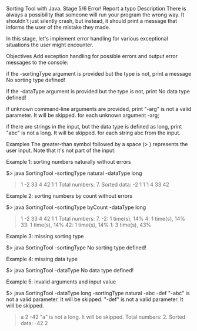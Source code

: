 Sorting Tool with Java. Stage 5/6
Error!
Report a typo
Description
There is always a possibility that someone will run your program the wrong way. It shouldn't just silently crash, but instead, it should print a message that informs the user of the mistake they made.

In this stage, let's implement error handling for various exceptional situations the user might encounter.

Objectives
Add exception handling for possible errors and output error messages to the console:

if the -sortingType argument is provided but the type is not, print a message No sorting type defined!

if the -dataType argument is provided but the type is not, print No data type defined!

if unknown command-line arguments are provided, print "-arg" is not a valid parameter. It will be skipped. for each unknown argument -arg;

if there are strings in the input, but the data type is defined as long, print "abc" is not a long. It will be skipped. for each string abc from the input.

Examples
The greater-than symbol followed by a space (> ) represents the user input. Note that it's not part of the input.

Example 1: sorting numbers naturally without errors

$> java SortingTool -sortingType natural -dataType long
> 1 -2   33 4
> 42
> 1                 1
Total numbers: 7.
Sorted data: -2 1 1 1 4 33 42

Example 2: sorting numbers by count without errors

$> java SortingTool -sortingType byCount -dataType long
> 1 -2   33 4
> 42
> 1                 1
Total numbers: 7.
-2: 1 time(s), 14%
4: 1 time(s), 14%
33: 1 time(s), 14%
42: 1 time(s), 14%
1: 3 time(s), 43%

Example 3: missing sorting type

$> java SortingTool -sortingType
No sorting type defined!

Example 4: missing data type

$> java SortingTool -dataType
No data type defined!

Example 5: invalid arguments and input value

$> java SortingTool -dataType long -sortingType natural -abc -def
"-abc" is not a valid parameter. It will be skipped.
"-def" is not a valid parameter. It will be skipped.
> a 2 -42
"a" is not a long. It will be skipped.
Total numbers: 2.
Sorted data: -42 2